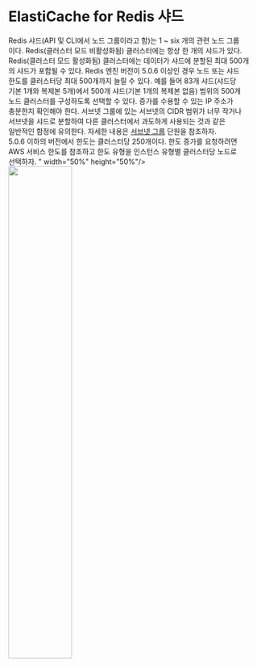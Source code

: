 # ElastiCache for Redis 샤드  
Redis 샤드(API 및 CLI에서 노드 그룹이라고 함)는 1 ~ six 개의 관련 노드 그룹  
이다. Redis(클러스터 모드 비활성화됨) 클러스터에는 항상 한 개의 샤드가 있다.   
Redis(클러스터 모드 활성화됨) 클러스터에는 데이터가 샤드에 분할된 최대 500개  
의 샤드가 포함될 수 있다. Redis 엔진 버전이 5.0.6 이상인 경우 노드 또는 샤드   
한도를 클러스터당 최대 500개까지 늘릴 수 있다. 예를 들어 83개 샤드(샤드당  
기본 1개와 복제본 5개)에서 500개 샤드(기본 1개의 복제본 없음) 범위의 500개  
노드 클러스터를 구성하도록 선택할 수 있다. 증가를 수용할 수 있는 IP 주소가  
충분한지 확인해야 한다. 서브넷 그룹에 있는 서브넷의 CIDR 범위가 너무 작거나  
서브넷을 샤드로 분할하여 다른 클러스터에서 과도하게 사용되는 것과 같은   
일반적인 함정에 유의한다. 자세한 내용은 [서브넷 그룹](https://docs.aws.amazon.com/ko_kr/AmazonElastiCache/latest/red-ug/SubnetGroups.Creating.html) 단원을 참조하자.  
5.0.6 이하의 버전에서 한도는 클러스터당 250개이다. 한도 증가를 요청하려면  
AWS 서비스 한도를 참조하고 한도 유형을 인스턴스 유형별 클러스터당 노드로  
선택하자.    " width="50%" height="50%"/>  
<img src=" https://user-images.githubusercontent.com/33191974/160235020-80c8044b-7d90-439f-a41c-9b0c738478f4.png" width="50%" height="50%"/>  



















